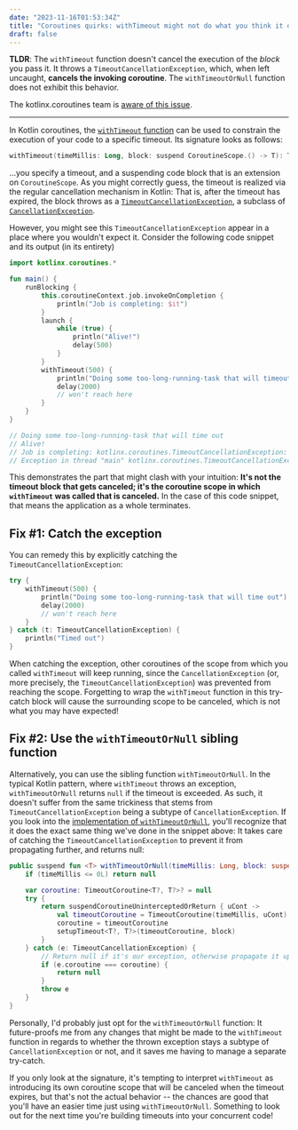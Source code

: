```yaml
---
date: "2023-11-16T01:53:34Z"
title: "Coroutines quirks: withTimeout might not do what you think it does"
draft: false
---
```


**TLDR**: The `withTimeout` function doesn't cancel the execution of the _block_ you pass it. It throws
a `TimeoutCancellationException`, which, when left uncaught, **cancels the invoking
coroutine**. The `withTimeoutOrNull` function does not exhibit this behavior.

The kotlinx.coroutines team is [aware of this issue](https://github.com/Kotlin/kotlinx.coroutines/issues/1374).

<hr>

In Kotlin coroutines,
the [`withTimeout` function](https://kotlinlang.org/api/kotlinx.coroutines/kotlinx-coroutines-core/kotlinx.coroutines/with-timeout.html)
can be used to constrain the execution of your code to a specific timeout. Its signature looks as follows:

```kotlin
withTimeout(timeMillis: Long, block: suspend CoroutineScope.() -> T): T
```

...you specify a timeout, and a suspending code block that is an extension on `CoroutineScope`. As you might correctly
guess, the timeout is realized via the regular cancellation mechanism in Kotlin: That is, after the timeout has expired,
the block throws as
a [`TimeoutCancellationException`](https://kotlinlang.org/api/kotlinx.coroutines/kotlinx-coroutines-core/kotlinx.coroutines/-timeout-cancellation-exception/),
a subclass
of [`CancellationException`](https://kotlinlang.org/api/kotlinx.coroutines/kotlinx-coroutines-core/kotlinx.coroutines/-cancellation-exception/).

However, you might see this `TimeoutCancellationException` appear in a place where you wouldn't expect it. Consider the
following code snippet and its output (in its entirety)

```kotlin
import kotlinx.coroutines.*

fun main() {
    runBlocking {
        this.coroutineContext.job.invokeOnCompletion {
            println("Job is completing: $it")
        }
        launch {
            while (true) {
                println("Alive!")
                delay(500)
            }
        }
        withTimeout(500) {
            println("Doing some too-long-running-task that will timeout")
            delay(2000)
            // won't reach here
        }
    }
}

// Doing some too-long-running-task that will time out
// Alive!
// Job is completing: kotlinx.coroutines.TimeoutCancellationException: Timed out waiting for 500 ms
// Exception in thread "main" kotlinx.coroutines.TimeoutCancellationException: Timed out waiting for 500 ms
```

This demonstrates the part that might clash with your intuition: **It's not the timeout block that gets canceled; it's
the coroutine scope in which `withTimeout` was called that is canceled.** In the case of this code snippet, that means
the application as a whole terminates.

## Fix #1: Catch the exception

You can remedy this by explicitly catching the `TimeoutCancellationException`:

```kotlin
try {
    withTimeout(500) {
        println("Doing some too-long-running-task that will time out")
        delay(2000)
        // won't reach here
    }
} catch (t: TimeoutCancellationException) {
    println("Timed out")
}
```

When catching the exception, other coroutines of the scope from which you called `withTimeout` will keep running, since
the `CancellationException` (or, more precisely, the `TimeoutCancellationException`) was prevented from reaching the
scope. Forgetting to wrap the `withTimeout` function in this try-catch block will cause the surrounding scope to be
canceled, which is not what you may have expected!

## Fix #2: Use the `withTimeoutOrNull` sibling function

Alternatively, you can use the sibling function `withTimeoutOrNull`. In the typical Kotlin pattern, where `withTimeout`
throws an exception, `withTimeoutOrNull` returns `null` if the timeout is exceeded. As such, it doesn't suffer from the
same trickiness that stems from `TimeoutCancellationException` being a subtype of `CancellationException`. If you look
into
the [implementation of `withTimeoutOrNull`](https://github.com/Kotlin/kotlinx.coroutines/blob/28ed2cd84a376ec191fd15626624eba1cbd9fe4f/kotlinx-coroutines-core/common/src/Timeout.kt#L103-L115),
you'll recognize that it does the exact same thing we've done in the
snippet above: It takes care of catching the `TimeoutCancellationException` to prevent it from propagating further, and
returns null:

```kotlin
public suspend fun <T> withTimeoutOrNull(timeMillis: Long, block: suspend CoroutineScope.() -> T): T? {
    if (timeMillis <= 0L) return null

    var coroutine: TimeoutCoroutine<T?, T?>? = null
    try {
        return suspendCoroutineUninterceptedOrReturn { uCont ->
            val timeoutCoroutine = TimeoutCoroutine(timeMillis, uCont)
            coroutine = timeoutCoroutine
            setupTimeout<T?, T?>(timeoutCoroutine, block)
        }
    } catch (e: TimeoutCancellationException) {
        // Return null if it's our exception, otherwise propagate it upstream (e.g., in case of nested withTimeouts)
        if (e.coroutine === coroutine) {
            return null
        }
        throw e
    }
}
```

Personally, I'd probably just opt for the `withTimeoutOrNull` function: It future-proofs me from any changes that might
be made to the `withTimeout` function in regards to whether the thrown exception stays a subtype
of `CancellationException` or not, and it saves me having to manage a separate try-catch.

If you only look at the signature, it's tempting to interpret `withTimeout` as introducing its own coroutine scope that
will be canceled when the timeout expires, but that's not the actual behavior -- the chances are good that you'll have
an easier time just using `withTimeoutOrNull`. Something to look out for the next time
you're building timeouts into your concurrent code!